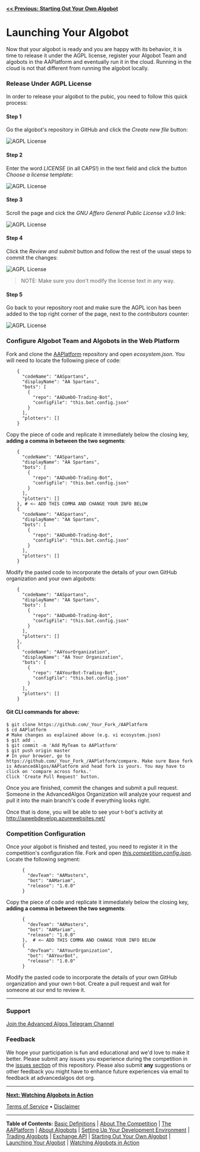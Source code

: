**[<< Previous: Starting Out Your Own Algobot](./2-YourOwnAlgobot.md)**



# Launching Your Algobot

Now that your algobot is ready and you are happy with its behavior, it is time to release it under the AGPL license, register your Algobot Team and algobots in the AAPlatform and eventually run it in the cloud. Running in the cloud is not that different from running the algobot locally.

### Release Under AGPL License

In order to release your algobot to the pubic, you need to follow this quick process:

#### Step 1

Go the algobot's repository in GitHub and click the _Create new file_ button:

![AGPL License](https://github.com/AdvancedAlgos/Documentation/blob/master/Media/Dev-Teams-Getting-Sarted-Guide/Bot-License-01.png)

#### Step 2

Enter the word _LICENSE_ (in all CAPS!) in the text field and click the button _Choose a license template_:

![AGPL License](https://github.com/AdvancedAlgos/Documentation/blob/master/Media/Dev-Teams-Getting-Sarted-Guide/Bot-License-02.png)

#### Step 3

Scroll the page and cick the _GNU Affero General Public License v3.0_ link:

![AGPL License](https://github.com/AdvancedAlgos/Documentation/blob/master/Media/Dev-Teams-Getting-Sarted-Guide/Bot-License-03.png)

#### Step 4

Click the _Review and submit_ button and follow the rest of the usual steps to commit the changes:

![AGPL License](https://github.com/AdvancedAlgos/Documentation/blob/master/Media/Dev-Teams-Getting-Sarted-Guide/Bot-License-04.png)

> NOTE: Make sure you don't modify the license text in any way.

#### Step 5

Go back to your repository root and make sure the AGPL icon has been added to the top right corner of the page, next to the _contributors_ counter:

![AGPL License](https://github.com/AdvancedAlgos/Documentation/blob/master/Media/Dev-Teams-Getting-Sarted-Guide/Bot-License-05.png)

### Configure Algobot Team and Algobots in the Web Platform

Fork and clone the [AAPlatform](https://github.com/AdvancedAlgos/AAPlatform) repository and open _ecosystem.json_. You will need to locate the following piece of code:

```
    {
      "codeName": "AASpartans",
      "displayName": "AA Spartans",
      "bots": [
        {
          "repo": "AADumbO-Trading-Bot",
          "configFile": "this.bot.config.json"
        }
      ],
      "plotters": []
    }
```

Copy the piece of code and replicate it immediately below the closing key, **adding a comma in between the two segments**:

```
    {
      "codeName": "AASpartans",
      "displayName": "AA Spartans",
      "bots": [
        {
          "repo": "AADumbO-Trading-Bot",
          "configFile": "this.bot.config.json"
        }
      ],
      "plotters": []
    }, # <– ADD THIS COMMA AND CHANGE YOUR INFO BELOW
    {
      "codeName": "AASpartans",
      "displayName": "AA Spartans",
      "bots": [
        {
          "repo": "AADumbO-Trading-Bot",
          "configFile": "this.bot.config.json"
        }
      ],
      "plotters": []
    }
```

Modify the pasted code to incorporate the details of your own GitHub organization and your own algobots:


```
    {
      "codeName": "AASpartans",
      "displayName": "AA Spartans",
      "bots": [
        {
          "repo": "AADumbO-Trading-Bot",
          "configFile": "this.bot.config.json"
        }
      ],
      "plotters": []
    },
    {
      "codeName": "AAYourOrganization",
      "displayName": "AA Your Organization",
      "bots": [
        {
          "repo": "AAYourBot-Trading-Bot",
          "configFile": "this.bot.config.json"
        }
      ],
      "plotters": []
    }
```

#### Git CLI commands for above:
```
$ git clone https://github.com/_Your_Fork_/AAPlatform
$ cd AAPlatform
# Make changes as explained above (e.g. vi ecosystem.json)
$ git add .
$ git commit -m 'Add MyTeam to AAPlatform'
$ git push origin master
# In your browser, go to https://github.com/_Your_Fork_/AAPlatform/compare. Make sure Base fork is AdvancedAlgos/AAPlatform and head fork is yours. You may have to click on 'compare across forks.'
Click 'Create Pull Request' button.
```
Once you are finished, commit the changes and submit a pull request. Someone in the AdvancedAlgos Organization will analyze your request and pull it into the main branch's code if everything looks right.

Once that is done, you will be able to see your t-bot's activity at http://aawebdevelop.azurewebsites.net/

### Competition Configuration

Once your algobot is finished and tested, you need to register it in the competition's configuration file. Fork and open [_this.competition.config.json_](https://github.com/AAArena/First-Closed-Doors-Competition/blob/master/this.competition.config.json). Locate the following segment:

```
      {
        "devTeam": "AAMasters",
        "bot": "AAMariam",
        "release": "1.0.0"
      }

```

Copy the piece of code and replicate it immediately below the closing key, **adding a comma in between the two segments**:


```
      {
        "devTeam": "AAMasters",
        "bot": "AAMariam",
        "release": "1.0.0"
      },  # <– ADD THIS COMMA AND CHANGE YOUR INFO BELOW
      {
        "devTeam": "AAYourOrganization",
        "bot": "AAYourBot",
        "release": "1.0.0"
      }
```

Modify the pasted code to incorporate the details of your own GitHub organization and your own t-bot. Create a pull request and wait for someone at our end to review it.


<hr />

### Support

[Join the Advanced Algos Telegram Channel](https://t.me/advancedalgos)

### Feedback

We hope your participation is fun and educational and we'd love to make it better. Please submit any issues you experience during the competition in the [issues section](https://github.com/AAArena/First-Closed-Doors-Competition/issues) of this repository. Please also submit **any** suggestions or other feedback you might have to enhance future experiences via email to feedback at advancedalgos dot org.


<hr />

**[Next: Watching Algobots in Action](../Algobots-in-action.md)**

[Terms of Service](../Terms.md)  &bull;  [Disclaimer](../Disclaimer.md)

<hr />

**Table of Contents:** [Basic Definitions](../README.md/#basic-definitions) | [About The Competition](../TheCompetition.md) | [The AAPlatform](../AAPlatform.md) | [About Algobots](../Algobots.md) | [Setting Up Your Development Environment](./0-Setup.md) | [Trading Algobots](./1-TradingAlgobots.md) | [Exchange API](./1b-Exchange-API.md) | [Starting Out Your Own Algobot](./2-YourOwnAlgobot.md) | [Launching Your Algobot](./3-LaunchingYourAlgobot.md) | [Watching Algobots in Action](../Algobots-in-action.md) 


